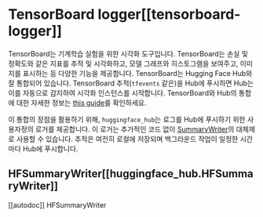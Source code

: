 <!--⚠️ Note that this file is in Markdown but contain specific syntax for our doc-builder (similar to MDX) that may not be
rendered properly in your Markdown viewer.
-->

# TensorBoard logger[[tensorboard-logger]]

TensorBoard는 기계학습 실험을 위한 시각화 도구입니다. TensorBoard는 손실 및 정확도와 같은 지표를 추적 및 시각화하고, 모델 그래프와 
히스토그램을 보여주고, 이미지를 표시하는 등 다양한 기능을 제공합니다. TensorBoard는 Hugging Face Hub와 잘 통합되어 있습니다. 
TensorBoard 추적(`tfevents` 같은)을 Hub에 푸시하면 Hub는 이를 자동으로 감지하여 시각화 인스턴스를 시작합니다. 
TensorBoard와 Hub의 통합에 대한 자세한 정보는 [this guide](https://huggingface.co/docs/hub/tensorboard)를 확인하세요.

이 통합의 장점을 활용하기 위해, `huggingface_hub`는 로그를 Hub에 푸시하기 위한 사용자정의 로거를 제공합니다. 
이 로거는 추가적인 코드 없이 [SummaryWriter](https://tensorboardx.readthedocs.io/en/latest/tensorboard.html)의 대체제로 사용할 수 있습니다. 
추적은 여전히 로컬에 저장되며 백그라운드 작업이 일정한 시간마다 Hub에 푸시합니다.

## HFSummaryWriter[[huggingface_hub.HFSummaryWriter]]

[[autodoc]] HFSummaryWriter
